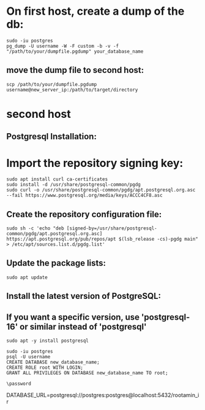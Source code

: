 # On first host, create a dump of the db:
```
sudo -iu postgres
pg_dump -U username -W -F custom -b -v -f "/path/to/your/dumpfile.pgdump" your_database_name
```

## move the dump file to second host:
```
scp /path/to/your/dumpfile.pgdump username@new_server_ip:/path/to/target/directory
```


# second host
## Postgresql Installation:

# Import the repository signing key:
```
sudo apt install curl ca-certificates
sudo install -d /usr/share/postgresql-common/pgdg
sudo curl -o /usr/share/postgresql-common/pgdg/apt.postgresql.org.asc --fail https://www.postgresql.org/media/keys/ACCC4CF8.asc
```

## Create the repository configuration file:
```
sudo sh -c 'echo "deb [signed-by=/usr/share/postgresql-common/pgdg/apt.postgresql.org.asc] https://apt.postgresql.org/pub/repos/apt $(lsb_release -cs)-pgdg main" > /etc/apt/sources.list.d/pgdg.list'
```

## Update the package lists:
```
sudo apt update
```

## Install the latest version of PostgreSQL:
## If you want a specific version, use 'postgresql-16' or similar instead of 'postgresql'
```
sudo apt -y install postgresql
```


```
sudo -iu postgres
psql -U username
CREATE DATABASE new_database_name;
CREATE ROLE root WITH LOGIN;
GRANT ALL PRIVILEGES ON DATABASE new_database_name TO root;

\password
```





DATABASE_URL=postgresql://postgres:postgres@localhost:5432/rootamin_ir

